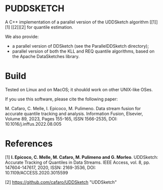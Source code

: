 # PUDDSKETCH


A C++ implementation of a parallel version of the UDDSketch algorithm [\[1\]][1] [\[2\]][2] for quantile estimation.

We also provide:

- a parallel version of DDSketch (see the ParallelDDSketch directory);
- parallel version of both the KLL and REQ quantile algorithms, based on the Apache DataSketches library.

# Build
Tested on Linux and on MacOS; it shoukld work on other UNIX-like OSes.

If you use this software, please cite the following paper:

M. Cafaro, C. Melle, I. Epicoco, M. Pulimeno. Data stream fusion for accurate quantile tracking and analysis. Information Fusion, Elsevier, Volume 89, 2023, Pages 155-165, ISSN 1566-2535, DOI: 10.1016/j.inffus.2022.08.005

# References

\[1\] **I. Epicoco, C. Melle, M. Cafaro, M. Pulimeno and G. Morleo**. UDDSketch: Accurate Tracking of Quantiles in Data Streams. IEEE Access, vol. 8, pp. 147604-147617, 2020, ISSN: 2169-3536, DOI: 10.1109/ACCESS.2020.3015599

\[2\] <https://github.com/cafaro/UDDSketch> "UDDSketch"
